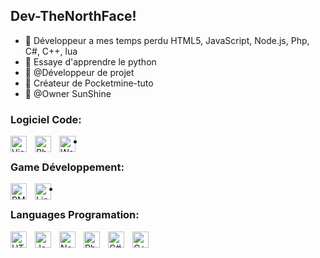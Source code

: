 ## Dev-TheNorthFace!

- 🤍 Développeur a mes temps perdu HTML5, JavaScript, Node.js, Php, C#, C++, lua
- 📜 Essaye d'apprendre le python
- 🖤 @Développeur de projet 
- 👀 Créateur de Pocketmine-tuto
- 🧊 @Owner SunShine

### Logiciel Code:
<img align="left"
 alt="Visual Studio Code" width="26px" src="https://cdn.jsdelivr.net/gh/devicons/devicon/icons/vscode/vscode-original.svg" style="padding-right:10px;" />
<img align="left" alt="Php" width="26px" src="https://i0.wp.com/piratespc.net/wp-content/uploads/2019/04/1200px-PhpStorm_Logo.svg_.png?resize=1024%2C1024&ssl=1" style="padding-right:10px;" />
<img align="left" alt="Web Storm" width="26px" src="https://th.bing.com/th/id/R.6cf01ce480c879c2cc5b9665490006cd?rik=Nrl5kigTc7iFOA&pid=ImgRaw&r=0" style="padding-right:10px;" />

-

### Game Développement:
<img align="left" alt="PMMP" width="26px" src="https://infotoast.org/site/wp-content/uploads/2020/06/pocketmine-220x220.png" style="padding-right:10px;" />
<img align="left" alt="Linux" width="26px" src="https://th.bing.com/th/id/R.95e08e2d98526849bbf0606536a04acf?rik=aw7pCN3NbibFCg&riu=http%3a%2f%2flofrev.net%2fwp-content%2fphotos%2f2014%2f10%2fLinux-logo.png&ehk=6ThG0axMBgrGFKzDw6C77t96N9KUiWuKiQbvxau%2bn1s%3d&risl=&pid=ImgRaw&r=0" style="padding-right:10px;" />

-

### Languages Programation:

<img align="left" alt="HTML5" width="26px" src="https://cdn.jsdelivr.net/gh/devicons/devicon/icons/html5/html5-original.svg" style="padding-right:10px;" />
<img align="left" alt="JavaScript" width="26px" src="https://cdn.jsdelivr.net/gh/devicons/devicon/icons/javascript/javascript-original.svg" style="padding-right:10px;" />
<img align="left" alt="Node.js" width="26px" src="https://cdn.jsdelivr.net/gh/devicons/devicon/icons/nodejs/nodejs-original.svg" style="padding-right:10px;" />
<img align="left" alt="Php" width="26px" src="https://i0.wp.com/piratespc.net/wp-content/uploads/2019/04/1200px-PhpStorm_Logo.svg_.png?resize=1024%2C1024&ssl=1" style="padding-right:10px;" />
<img align="left" alt="C#" width="26px" src="https://th.bing.com/th/id/R.876afbe5e38c58cb01ccd6e2a789cc47?rik=z9cgSvPbGiXr6g&pid=ImgRaw&r=0" style="padding-right:10px;" />
<img align="left" alt="C++" width="26px" src="https://brandslogos.com/wp-content/uploads/images/large/c-logo-black-and-white.png" style="padding-right:10px;" />
